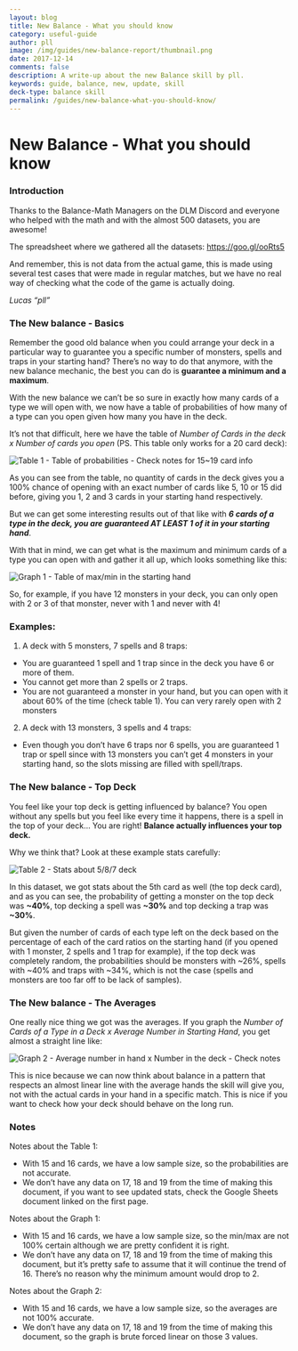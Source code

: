 ```yaml
---
layout: blog
title: New Balance - What you should know
category: useful-guide
author: pll
image: /img/guides/new-balance-report/thumbnail.png
date: 2017-12-14
comments: false
description: A write-up about the new Balance skill by pll.
keywords: guide, balance, new, update, skill
deck-type: balance skill
permalink: /guides/new-balance-what-you-should-know/
---
```


# New Balance - What you should know

### Introduction

Thanks to the Balance-Math Managers on the DLM Discord and everyone who helped with the math and with the almost 500 datasets, you are awesome!

The spreadsheet where we gathered all the datasets: https://goo.gl/ooRts5

And remember, this is not data from the actual game, this is made using several test cases that were made in regular matches, but we have no real way of checking what the code of the game is actually doing.

*Lucas “pll”*

### The New balance - Basics

Remember the good old balance when you could arrange your deck in a particular way to guarantee you a specific number of monsters, spells and traps in your starting hand? There’s no way to do that anymore, with the new balance mechanic, the best you can do is **guarantee a minimum and a maximum**.

With the new balance we can’t be so sure in exactly how many cards of a type we will open with, we now have a table of probabilities of how many of a type can you open given how many you have in the deck.

It’s not that difficult, here we have the table of *Number of Cards in the deck x Number of cards you open* (PS. This table only works for a 20 card deck):

![Table 1 - Table of probabilities - Check notes for 15~19 card info](http://image.noelshack.com/fichiers/2017/50/4/1513213333-capture-d-ecran-2017-12-14-a-01-55-51.png)

As you can see from the table, no quantity of cards in the deck gives you a 100% chance of opening with an exact number of cards like 5, 10 or 15 did before, giving you 1, 2 and 3 cards in your starting hand respectively.

But we can get some interesting results out of that like with ***6 cards of a type in the deck, you are guaranteed AT LEAST 1 of it in your starting hand***.

With that in mind, we can get what is the maximum and minimum cards of a type you can open with and gather it all up, which looks something like this:

![Graph 1 - Table of max/min in the starting hand](http://image.noelshack.com/fichiers/2017/50/4/1513213333-capture-d-ecran-2017-12-14-a-01-56-14.png)

So, for example, if you have 12 monsters in your deck, you can only open with 2 or 3 of that monster, never with 1 and never with 4!

### Examples:

 1. A deck with 5 monsters, 7 spells and 8 traps:
 
 - You are guaranteed 1 spell and 1 trap since in the deck you have 6 or more of them.
 - You cannot get more than 2 spells or 2 traps.
 - You are not guaranteed a monster in your hand, but you can open with it about 60% of the time (check table 1). You can very rarely open with 2 monsters
 2. A deck with 13 monsters, 3 spells and 4 traps:
 
 - Even though you don’t have 6 traps nor 6 spells, you are guaranteed 1 trap or spell since with 13 monsters you can’t get 4 monsters in your starting hand, so the slots missing are filled with spell/traps.
 
### The New balance - Top Deck

You feel like your top deck is getting influenced by balance? You open without any spells but you feel like every time it happens, there is a spell in the top of your deck… You are right! **Balance actually influences your top deck.**

Why we think that? Look at these example stats carefully:

![Table 2 - Stats about 5/8/7 deck](http://image.noelshack.com/fichiers/2017/50/4/1513213334-capture-d-ecran-2017-12-14-a-01-56-45.png)

In this dataset, we got stats about the 5th card as well (the top deck card), and as you can see, the probability of getting a monster on the top deck was **~40%**, top decking a spell was **~30%** and top decking a trap was **~30%**.
	
But given the number of cards of each type left on the deck based on the percentage of each of the card ratios on the starting hand (if you opened with 1 monster, 2 spells and 1 trap for example), if the top deck was completely random, the probabilities should be monsters with ~26%, spells with ~40% and traps with ~34%, which is not the case (spells and monsters are too far off to be lack of samples).

### The New balance - The Averages

One really nice thing we got was the averages. If you graph the *Number of Cards of a Type in a Deck x Average Number in Starting Hand*, you get almost a straight line like:

![Graph 2 - Average number in hand x Number in the deck - Check notes](http://image.noelshack.com/fichiers/2017/50/4/1513213333-capture-d-ecran-2017-12-14-a-01-57-03.png)

This is nice because we can now think about balance in a pattern that respects an almost linear line with the average hands the skill will give you, not with the actual cards in your hand in a specific match. This is nice if you want to check how your deck should behave on the long run.

### Notes

Notes about the Table 1:

 - With 15 and 16 cards, we have a low sample size, so the probabilities are not accurate.
 - We don’t have any data on 17, 18 and 19 from the time of making this document, if you want to see updated stats, check the Google Sheets document linked on the first page.

Notes about the Graph 1:

 - With 15 and 16 cards, we have a low sample size, so the min/max are not 100% certain although we are pretty confident it is right.
 - We don’t have any data on 17, 18 and 19 from the time of making this document, but it’s pretty safe to assume that it will continue the trend of 16. There’s no reason why the minimum amount would drop to 2.

Notes about the Graph 2:

 - With 15 and 16 cards, we have a low sample size, so the averages are not 100% accurate.
 - We don’t have any data on 17, 18 and 19 from the time of making this document, so the graph is brute forced linear on those 3 values.


